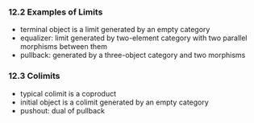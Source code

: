 ### 12.2 Examples of Limits
 * terminal object is a limit generated by an empty category
 * equalizer: limit generated by two-element category with two parallel morphisms between them
 * pullback: generated by a three-object category and two morphisms

### 12.3 Colimits
 * typical colimit is a coproduct
 * initial object is a colimit generated by an empty category
 * pushout: dual of pullback
